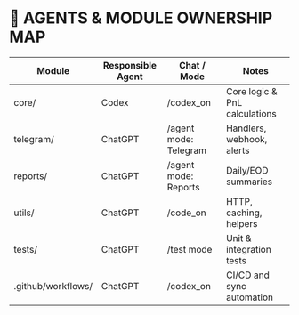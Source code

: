 # 🤖 AGENTS & MODULE OWNERSHIP MAP

| Module | Responsible Agent | Chat / Mode | Notes |
|--------|--------------------|--------------|--------|
| core/ | Codex | /codex_on | Core logic & PnL calculations |
| telegram/ | ChatGPT | /agent mode: Telegram | Handlers, webhook, alerts |
| reports/ | ChatGPT | /agent mode: Reports | Daily/EOD summaries |
| utils/ | ChatGPT | /code_on | HTTP, caching, helpers |
| tests/ | ChatGPT | /test mode | Unit & integration tests |
| .github/workflows/ | ChatGPT | /codex_on | CI/CD and sync automation |

